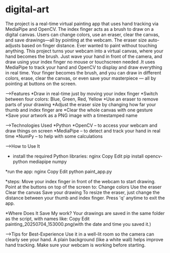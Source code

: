 # digital-art
The project is a real-time virtual painting app that uses hand tracking via MediaPipe and OpenCV. The index finger acts as a brush to draw on a digital canvas. Users can change colors, use an eraser, clear the canvas, and save drawings—all by pointing at the webcam. The eraser size auto-adjusts based on finger distance. Ever wanted to paint without touching anything. This  project turns your webcam into a virtual canvas, where your hand becomes the brush. Just wave your hand in front of the camera, and draw using your index finger no mouse or touchscreen needed .It uses MediaPipe to track your hand and OpenCV to display and draw everything in real time. Your finger becomes the brush, and you can draw in different colors, erase, clear the canvas, or even save your masterpiece — all by pointing at buttons on the screen.

 -->Features
*Draw in real-time just by moving your index finger
*Switch between four colors: Blue, Green, Red, Yellow
*Use an eraser to remove parts of your drawing
*Adjust the eraser size by changing how far your thumb and index finger are
*Clear the whole canvas with one gesture
*Save your artwork as a PNG image with a timestamped name

-->Technologies Used
*Python
*OpenCV – to access your webcam and draw things on screen
*MediaPipe – to detect and track your hand in real time
*NumPy – to help with some calculations

-->How to Use It

* install the required Python libraries:
nginx
Copy
Edit
pip install opencv-python mediapipe numpy

*run the app:
nginx
Copy
Edit
python paint_app.py

*steps:
Move your index finger in front of the webcam to start drawing.
Point at the buttons on top of the screen to:
Change colors
Use the eraser
Clear the canvas
Save your drawing
To resize the eraser, just change the distance between your thumb and index finger.
Press 'q' anytime to exit the app.

*Where Does It Save My work?
Your drawings are saved in the same folder as the script, with names like:
Copy
Edit
painting_20250704_153000.png(with the  date and time you saved it.)

-->Tips for Best-Experience
Use it in a well-lit room so the camera can clearly see your hand.
A plain background (like a white wall) helps improve hand tracking.
Make sure your webcam is working before starting.

